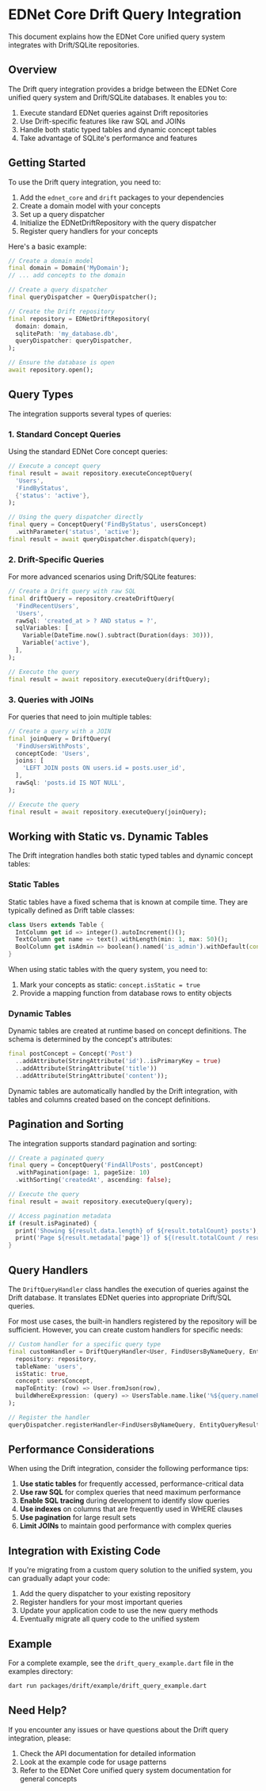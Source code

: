 # EDNet Core Drift Query Integration

This document explains how the EDNet Core unified query system integrates with Drift/SQLite repositories.

## Overview

The Drift query integration provides a bridge between the EDNet Core unified query system and Drift/SQLite databases. It enables you to:

1. Execute standard EDNet queries against Drift repositories
2. Use Drift-specific features like raw SQL and JOINs
3. Handle both static typed tables and dynamic concept tables
4. Take advantage of SQLite's performance and features

## Getting Started

To use the Drift query integration, you need to:

1. Add the `ednet_core` and `drift` packages to your dependencies
2. Create a domain model with your concepts
3. Set up a query dispatcher
4. Initialize the EDNetDriftRepository with the query dispatcher
5. Register query handlers for your concepts

Here's a basic example:

```dart
// Create a domain model
final domain = Domain('MyDomain');
// ... add concepts to the domain

// Create a query dispatcher
final queryDispatcher = QueryDispatcher();

// Create the Drift repository
final repository = EDNetDriftRepository(
  domain: domain,
  sqlitePath: 'my_database.db',
  queryDispatcher: queryDispatcher,
);

// Ensure the database is open
await repository.open();
```

## Query Types

The integration supports several types of queries:

### 1. Standard Concept Queries

Using the standard EDNet Core concept queries:

```dart
// Execute a concept query
final result = await repository.executeConceptQuery(
  'Users',
  'FindByStatus',
  {'status': 'active'},
);

// Using the query dispatcher directly
final query = ConceptQuery('FindByStatus', usersConcept)
  .withParameter('status', 'active');
final result = await queryDispatcher.dispatch(query);
```

### 2. Drift-Specific Queries

For more advanced scenarios using Drift/SQLite features:

```dart
// Create a Drift query with raw SQL
final driftQuery = repository.createDriftQuery(
  'FindRecentUsers',
  'Users',
  rawSql: 'created_at > ? AND status = ?',
  sqlVariables: [
    Variable(DateTime.now().subtract(Duration(days: 30))),
    Variable('active'),
  ],
);

// Execute the query
final result = await repository.executeQuery(driftQuery);
```

### 3. Queries with JOINs

For queries that need to join multiple tables:

```dart
// Create a query with a JOIN
final joinQuery = DriftQuery(
  'FindUsersWithPosts',
  conceptCode: 'Users',
  joins: [
    'LEFT JOIN posts ON users.id = posts.user_id',
  ],
  rawSql: 'posts.id IS NOT NULL',
);

// Execute the query
final result = await repository.executeQuery(joinQuery);
```

## Working with Static vs. Dynamic Tables

The Drift integration handles both static typed tables and dynamic concept tables:

### Static Tables

Static tables have a fixed schema that is known at compile time. They are typically defined as Drift table classes:

```dart
class Users extends Table {
  IntColumn get id => integer().autoIncrement()();
  TextColumn get name => text().withLength(min: 1, max: 50)();
  BoolColumn get isAdmin => boolean().named('is_admin').withDefault(const Constant(false))();
}
```

When using static tables with the query system, you need to:

1. Mark your concepts as static: `concept.isStatic = true`
2. Provide a mapping function from database rows to entity objects

### Dynamic Tables

Dynamic tables are created at runtime based on concept definitions. The schema is determined by the concept's attributes:

```dart
final postConcept = Concept('Post')
  ..addAttribute(StringAttribute('id')..isPrimaryKey = true)
  ..addAttribute(StringAttribute('title'))
  ..addAttribute(StringAttribute('content'));
```

Dynamic tables are automatically handled by the Drift integration, with tables and columns created based on the concept definitions.

## Pagination and Sorting

The integration supports standard pagination and sorting:

```dart
// Create a paginated query
final query = ConceptQuery('FindAllPosts', postConcept)
  .withPagination(page: 1, pageSize: 10)
  .withSorting('createdAt', ascending: false);

// Execute the query
final result = await repository.executeQuery(query);

// Access pagination metadata
if (result.isPaginated) {
  print('Showing ${result.data.length} of ${result.totalCount} posts');
  print('Page ${result.metadata['page']} of ${(result.totalCount / result.metadata['pageSize']).ceil()}');
}
```

## Query Handlers

The `DriftQueryHandler` class handles the execution of queries against the Drift database. It translates EDNet queries into appropriate Drift/SQL queries.

For most use cases, the built-in handlers registered by the repository will be sufficient. However, you can create custom handlers for specific needs:

```dart
// Custom handler for a specific query type
final customHandler = DriftQueryHandler<User, FindUsersByNameQuery, EntityQueryResult<User>>(
  repository: repository,
  tableName: 'users',
  isStatic: true,
  concept: usersConcept,
  mapToEntity: (row) => User.fromJson(row),
  buildWhereExpression: (query) => UsersTable.name.like('%${query.namePattern}%'),
);

// Register the handler
queryDispatcher.registerHandler<FindUsersByNameQuery, EntityQueryResult<User>>(customHandler);
```

## Performance Considerations

When using the Drift integration, consider the following performance tips:

1. **Use static tables** for frequently accessed, performance-critical data
2. **Use raw SQL** for complex queries that need maximum performance
3. **Enable SQL tracing** during development to identify slow queries
4. **Use indexes** on columns that are frequently used in WHERE clauses
5. **Use pagination** for large result sets
6. **Limit JOINs** to maintain good performance with complex queries

## Integration with Existing Code

If you're migrating from a custom query solution to the unified system, you can gradually adapt your code:

1. Add the query dispatcher to your existing repository
2. Register handlers for your most important queries
3. Update your application code to use the new query methods
4. Eventually migrate all query code to the unified system

## Example

For a complete example, see the `drift_query_example.dart` file in the examples directory:

```bash
dart run packages/drift/example/drift_query_example.dart
```

## Need Help?

If you encounter any issues or have questions about the Drift query integration, please:

1. Check the API documentation for detailed information
2. Look at the example code for usage patterns
3. Refer to the EDNet Core unified query system documentation for general concepts 